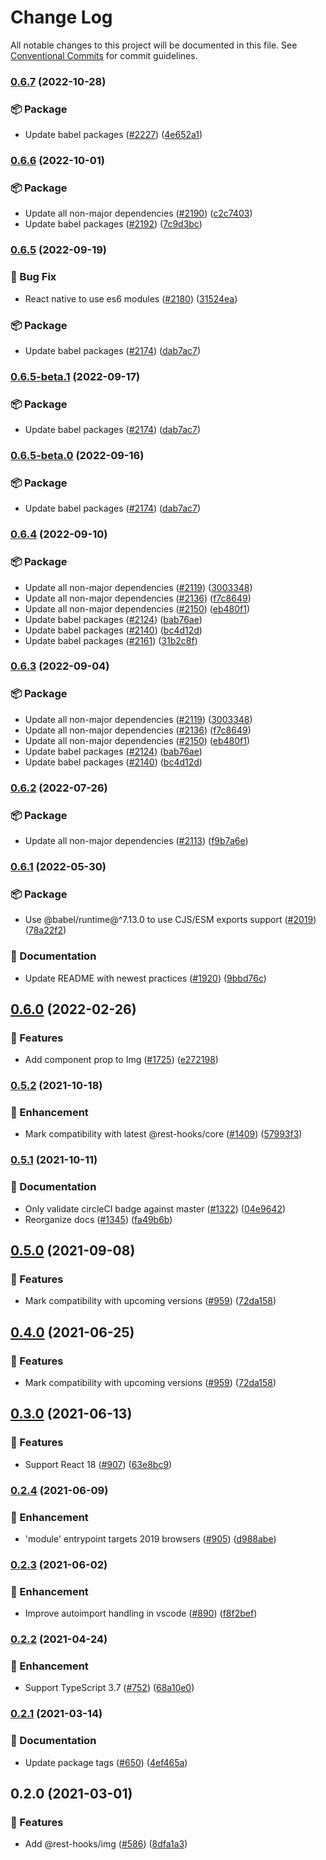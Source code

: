 # Change Log

All notable changes to this project will be documented in this file.
See [Conventional Commits](https://conventionalcommits.org) for commit guidelines.

### [0.6.7](https://github.com/coinbase/rest-hooks/compare/@rest-hooks/img@0.6.6...@rest-hooks/img@0.6.7) (2022-10-28)

### 📦 Package

* Update babel packages ([#2227](https://github.com/coinbase/rest-hooks/issues/2227)) ([4e652a1](https://github.com/coinbase/rest-hooks/commit/4e652a13552cbf467ca140738f9603aba06cffee))

### [0.6.6](https://github.com/coinbase/rest-hooks/compare/@rest-hooks/img@0.6.5...@rest-hooks/img@0.6.6) (2022-10-01)

### 📦 Package

* Update all non-major dependencies ([#2190](https://github.com/coinbase/rest-hooks/issues/2190)) ([c2c7403](https://github.com/coinbase/rest-hooks/commit/c2c74033ecf2004ddebaf064af64f37894f20dec))
* Update babel packages ([#2192](https://github.com/coinbase/rest-hooks/issues/2192)) ([7c9d3bc](https://github.com/coinbase/rest-hooks/commit/7c9d3bc8ea3019490a1f9e1978c3709b346d582d))

### [0.6.5](https://github.com/coinbase/rest-hooks/compare/@rest-hooks/img@0.6.4...@rest-hooks/img@0.6.5) (2022-09-19)

### 🐛 Bug Fix

* React native to use es6 modules ([#2180](https://github.com/coinbase/rest-hooks/issues/2180)) ([31524ea](https://github.com/coinbase/rest-hooks/commit/31524ea2cbe6ab4bf4cfe77659ac5e69b0319763))

### 📦 Package

* Update babel packages ([#2174](https://github.com/coinbase/rest-hooks/issues/2174)) ([dab7ac7](https://github.com/coinbase/rest-hooks/commit/dab7ac798850fc0519ffe5793601757b10d949b2))

### [0.6.5-beta.1](https://github.com/coinbase/rest-hooks/compare/@rest-hooks/img@0.6.4...@rest-hooks/img@0.6.5-beta.1) (2022-09-17)

### 📦 Package

* Update babel packages ([#2174](https://github.com/coinbase/rest-hooks/issues/2174)) ([dab7ac7](https://github.com/coinbase/rest-hooks/commit/dab7ac798850fc0519ffe5793601757b10d949b2))

### [0.6.5-beta.0](https://github.com/coinbase/rest-hooks/compare/@rest-hooks/img@0.6.4...@rest-hooks/img@0.6.5-beta.0) (2022-09-16)

### 📦 Package

* Update babel packages ([#2174](https://github.com/coinbase/rest-hooks/issues/2174)) ([dab7ac7](https://github.com/coinbase/rest-hooks/commit/dab7ac798850fc0519ffe5793601757b10d949b2))

### [0.6.4](https://github.com/coinbase/rest-hooks/compare/@rest-hooks/img@0.6.2...@rest-hooks/img@0.6.4) (2022-09-10)

### 📦 Package

* Update all non-major dependencies ([#2119](https://github.com/coinbase/rest-hooks/issues/2119)) ([3003348](https://github.com/coinbase/rest-hooks/commit/3003348ba96781085a6f8a6a86a882438ba2b5ea))
* Update all non-major dependencies ([#2136](https://github.com/coinbase/rest-hooks/issues/2136)) ([f7c8649](https://github.com/coinbase/rest-hooks/commit/f7c864998abc68cae1a4130f2de50e055c7a5269))
* Update all non-major dependencies ([#2150](https://github.com/coinbase/rest-hooks/issues/2150)) ([eb480f1](https://github.com/coinbase/rest-hooks/commit/eb480f1f567944208483c9239256e7bcf81351e7))
* Update babel packages ([#2124](https://github.com/coinbase/rest-hooks/issues/2124)) ([bab76ae](https://github.com/coinbase/rest-hooks/commit/bab76ae4ac54474634d3cb323b69ef9be5773a03))
* Update babel packages ([#2140](https://github.com/coinbase/rest-hooks/issues/2140)) ([bc4d12d](https://github.com/coinbase/rest-hooks/commit/bc4d12d5369f4eee17f32d9379793cfc9b679d61))
* Update babel packages ([#2161](https://github.com/coinbase/rest-hooks/issues/2161)) ([31b2c8f](https://github.com/coinbase/rest-hooks/commit/31b2c8ff3d9f9001c31f3f5c15bec1321a15361d))

### [0.6.3](https://github.com/coinbase/rest-hooks/compare/@rest-hooks/img@0.6.2...@rest-hooks/img@0.6.3) (2022-09-04)

### 📦 Package

* Update all non-major dependencies ([#2119](https://github.com/coinbase/rest-hooks/issues/2119)) ([3003348](https://github.com/coinbase/rest-hooks/commit/3003348ba96781085a6f8a6a86a882438ba2b5ea))
* Update all non-major dependencies ([#2136](https://github.com/coinbase/rest-hooks/issues/2136)) ([f7c8649](https://github.com/coinbase/rest-hooks/commit/f7c864998abc68cae1a4130f2de50e055c7a5269))
* Update all non-major dependencies ([#2150](https://github.com/coinbase/rest-hooks/issues/2150)) ([eb480f1](https://github.com/coinbase/rest-hooks/commit/eb480f1f567944208483c9239256e7bcf81351e7))
* Update babel packages ([#2124](https://github.com/coinbase/rest-hooks/issues/2124)) ([bab76ae](https://github.com/coinbase/rest-hooks/commit/bab76ae4ac54474634d3cb323b69ef9be5773a03))
* Update babel packages ([#2140](https://github.com/coinbase/rest-hooks/issues/2140)) ([bc4d12d](https://github.com/coinbase/rest-hooks/commit/bc4d12d5369f4eee17f32d9379793cfc9b679d61))

### [0.6.2](https://github.com/coinbase/rest-hooks/compare/@rest-hooks/img@0.6.1...@rest-hooks/img@0.6.2) (2022-07-26)

### 📦 Package

* Update all non-major dependencies ([#2113](https://github.com/coinbase/rest-hooks/issues/2113)) ([f9b7a6e](https://github.com/coinbase/rest-hooks/commit/f9b7a6e5b19a0d6f26208af517451affa161b070))

### [0.6.1](https://github.com/coinbase/rest-hooks/compare/@rest-hooks/img@0.6.0...@rest-hooks/img@0.6.1) (2022-05-30)

### 📦 Package

* Use @babel/runtime@^7.13.0 to use CJS/ESM exports support ([#2019](https://github.com/coinbase/rest-hooks/issues/2019)) ([78a22f2](https://github.com/coinbase/rest-hooks/commit/78a22f29f86527ac10eb2c9b031984e044226dce))

### 📝 Documentation

* Update README with newest practices ([#1920](https://github.com/coinbase/rest-hooks/issues/1920)) ([9bbd76c](https://github.com/coinbase/rest-hooks/commit/9bbd76c4fb20125d6318bd8ac5cc4238be4ab3d5))

## [0.6.0](https://github.com/coinbase/rest-hooks/compare/@rest-hooks/img@0.5.2...@rest-hooks/img@0.6.0) (2022-02-26)

### 🚀 Features

* Add component prop to Img ([#1725](https://github.com/coinbase/rest-hooks/issues/1725)) ([e272198](https://github.com/coinbase/rest-hooks/commit/e2721987f0b01a45489373eae031b5b239bf653e))

### [0.5.2](https://github.com/coinbase/rest-hooks/compare/@rest-hooks/img@0.5.1...@rest-hooks/img@0.5.2) (2021-10-18)

### 💅 Enhancement

* Mark compatibility with latest @rest-hooks/core ([#1409](https://github.com/coinbase/rest-hooks/issues/1409)) ([57993f3](https://github.com/coinbase/rest-hooks/commit/57993f38ea7ee12cc9eefb562572fea6de63cb1d))

### [0.5.1](https://github.com/coinbase/rest-hooks/compare/@rest-hooks/img@0.5.0...@rest-hooks/img@0.5.1) (2021-10-11)

### 📝 Documentation

* Only validate circleCI badge against master ([#1322](https://github.com/coinbase/rest-hooks/issues/1322)) ([04e9642](https://github.com/coinbase/rest-hooks/commit/04e96426a865cbef362947da3a8f74f7347859e9))
* Reorganize docs ([#1345](https://github.com/coinbase/rest-hooks/issues/1345)) ([fa49b6b](https://github.com/coinbase/rest-hooks/commit/fa49b6bcf1d6838b85ce21e728f0630e2746e68f))

## [0.5.0](https://github.com/coinbase/rest-hooks/compare/@rest-hooks/img@0.5.0-beta.0...@rest-hooks/img@0.5.0) (2021-09-08)

### 🚀 Features

* Mark compatibility with upcoming versions ([#959](https://github.com/coinbase/rest-hooks/issues/959)) ([72da158](https://github.com/coinbase/rest-hooks/commit/72da158c19acf4c76b8b86eb37e063956b7347fd))

## [0.4.0](https://github.com/coinbase/rest-hooks/compare/@rest-hooks/img@0.3.0...@rest-hooks/img@0.4.0) (2021-06-25)

### 🚀 Features

* Mark compatibility with upcoming versions ([#959](https://github.com/coinbase/rest-hooks/issues/959)) ([72da158](https://github.com/coinbase/rest-hooks/commit/72da158c19acf4c76b8b86eb37e063956b7347fd))

## [0.3.0](https://github.com/coinbase/rest-hooks/compare/@rest-hooks/img@0.2.4...@rest-hooks/img@0.3.0) (2021-06-13)

### 🚀 Features

* Support React 18 ([#907](https://github.com/coinbase/rest-hooks/issues/907)) ([63e8bc9](https://github.com/coinbase/rest-hooks/commit/63e8bc9887a080e1aa510d972645c037dfc96128))

### [0.2.4](https://github.com/coinbase/rest-hooks/compare/@rest-hooks/img@0.2.3...@rest-hooks/img@0.2.4) (2021-06-09)

### 💅 Enhancement

* 'module' entrypoint targets 2019 browsers ([#905](https://github.com/coinbase/rest-hooks/issues/905)) ([d988abe](https://github.com/coinbase/rest-hooks/commit/d988abe063fc67c74fce12e234c9c3ffdb7cc230))

### [0.2.3](https://github.com/coinbase/rest-hooks/compare/@rest-hooks/img@0.2.2...@rest-hooks/img@0.2.3) (2021-06-02)

### 💅 Enhancement

* Improve autoimport handling in vscode ([#890](https://github.com/coinbase/rest-hooks/issues/890)) ([f8f2bef](https://github.com/coinbase/rest-hooks/commit/f8f2bef411183676009c6a9df24a26d147c6d9f6))

### [0.2.2](https://github.com/coinbase/rest-hooks/compare/@rest-hooks/img@0.2.1...@rest-hooks/img@0.2.2) (2021-04-24)

### 💅 Enhancement

* Support TypeScript 3.7 ([#752](https://github.com/coinbase/rest-hooks/issues/752)) ([68a10e0](https://github.com/coinbase/rest-hooks/commit/68a10e06dc0718f5e480097e6056a7a7954d1161))

### [0.2.1](https://github.com/coinbase/rest-hooks/compare/@rest-hooks/img@0.2.0...@rest-hooks/img@0.2.1) (2021-03-14)

### 📝 Documentation

* Update package tags ([#650](https://github.com/coinbase/rest-hooks/issues/650)) ([4ef465a](https://github.com/coinbase/rest-hooks/commit/4ef465a129cd59668cd9c3542bb9ec03c84d2a4d))

## 0.2.0 (2021-03-01)

### 🚀 Features

* Add @rest-hooks/img ([#586](https://github.com/coinbase/rest-hooks/issues/586)) ([8dfa1a3](https://github.com/coinbase/rest-hooks/commit/8dfa1a362e63d7e26bb3bfc925be74452cfc3d29))
